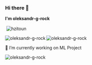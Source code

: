### Hi there 👋


**I'm oleksandr-g-rock**


<p>&nbsp;<img align="center" src="https://github-readme-stats.vercel.app/api?username=oleksandr-g-rock&show_icons=true" alt="hzitoun" /></p>

<p><img align="left" src="https://github-readme-stats.vercel.app/api/top-langs/?username=oleksandr-g-rock&layout=compact&hide=html" alt="oleksandr-g-rock" /></p>


<p align="left"> <img src="https://oleksandrg.medium.com/" alt="oleksandr-g-rock" /> </p>

<p align="left">  🔭 I’m currently working on ML Project</p>






<p align="left"> <img src="https://komarev.com/ghpvc/?username=oleksandr-g-rock" alt="oleksandr-g-rock" /> </p>


